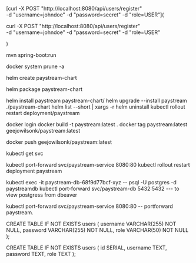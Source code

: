[curl -X POST "http://localhost:8080/api/users/register" \
-d "username=johndoe" -d "password=secret" -d "role=USER"](

curl -X POST "http://localhost:8080/api/users/register" \
-d "username=johndoe" -d "password=secret" -d "role=USER"

)


mvn spring-boot:run


docker system prune -a


helm create paystream-chart

helm package paystream-chart

helm install paystream paystream-chart/
helm upgrade --install paystream ./paystream-chart
helm list --short | xargs -r helm uninstall
kubectl rollout restart deployment/paystream


docker login
docker build -t paystream:latest .
docker tag paystream:latest geejowilsonk/paystream:latest

docker push geejowilsonk/paystream:latest

kubectl get svc

kubectl port-forward svc/paystream-service 8080:80
kubectl rollout restart deployment paystream


kubectl exec -it paystream-db-68f9d77bcf-xyz -- psql -U postgres -d paystreamdb
kubectl port-forward svc/paystream-db 5432:5432 --- to view postgress from dbeaver

kubectl port-forward svc/paystream-service 8080:80 -- portforward paystream.
    

CREATE TABLE IF NOT EXISTS users (
username VARCHAR(255) NOT NULL,
password VARCHAR(255) NOT NULL,
role VARCHAR(50) NOT NULL
);



CREATE TABLE IF NOT EXISTS users (
id SERIAL,
username TEXT,
password TEXT,
role TEXT
);


